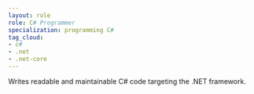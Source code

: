 ```yaml
---
layout: role
role: C# Programmer
specialization: programming C#
tag_cloud:
- c#
- .net
- .net-core
---
```


Writes readable and maintainable C# code targeting the .NET framework.